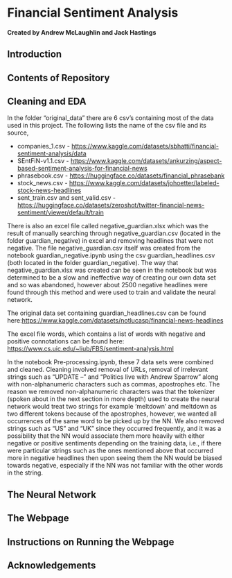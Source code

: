 # Financial Sentiment Analysis 

#### Created by Andrew McLaughlin and Jack Hastings

## Introduction 


## Contents of Repository

## Cleaning and EDA


In the folder “original_data” there are 6 csv’s containing most of the data used in this project. The following lists the name of the csv file and its source,

-	companies_1.csv - https://www.kaggle.com/datasets/sbhatti/financial-sentiment-analysis/data
-	SEntFiN-v1.1.csv - https://www.kaggle.com/datasets/ankurzing/aspect-based-sentiment-analysis-for-financial-news
-	phrasebook.csv - https://huggingface.co/datasets/financial_phrasebank
-	stock_news.csv - https://www.kaggle.com/datasets/johoetter/labeled-stock-news-headlines
-	sent_train.csv and sent_valid.csv - https://huggingface.co/datasets/zeroshot/twitter-financial-news-sentiment/viewer/default/train

There is also an excel file called negative_guardian.xlsx which was the result of manually searching through negative_guardian.csv (located in the folder guardian_negative) in excel and removing headlines that were not negative. The file negative_guardian.csv itself was created from the notebook guardian_negative.ipynb using the csv guardian_headlines.csv (both located in the folder guardian_negative). The way that negative_guardian.xlsx was created can be seen in the notebook but was determined to be a slow and ineffective way of creating our own data set and so was abandoned, however about 2500 negative headlines were found through this method and were used to train and validate the neural network. 

The original data set containing guardian_headlines.csv can be found here:https://www.kaggle.com/datasets/notlucasp/financial-news-headlines

The excel file words, which contains a list of words with negative and positive connotations can be found here: https://www.cs.uic.edu/~liub/FBS/sentiment-analysis.html

In the notebook Pre-processing.ipynb, these 7 data sets were combined and cleaned. Cleaning involved removal of URLs, removal of irrelevant strings such as “UPDATE –” and “Politics live with Andrew Sparrow” along with non-alphanumeric characters such as commas, apostrophes etc. The reason we removed non-alphanumeric characters was that the tokenizer (spoken about in the next section in more depth) used to create the neural network would treat two strings for example ‘meltdown’ and meltdown as two different tokens because of the apostrophes, however, we wanted all occurrences of the same word to be picked up by the NN. We also removed strings such as “US” and “UK” since they occurred frequently, and it was a possibility that the NN would associate them more heavily with either negative or positive sentiments depending on the training data, i.e., if there were particular strings such as the ones mentioned above that occurred more in negative headlines then upon seeing them the NN would be biased towards negative, especially if the NN was not familiar with the other words in the string. 



## The Neural Network

## The Webpage

## Instructions on Running the Webpage

## Acknowledgements 
